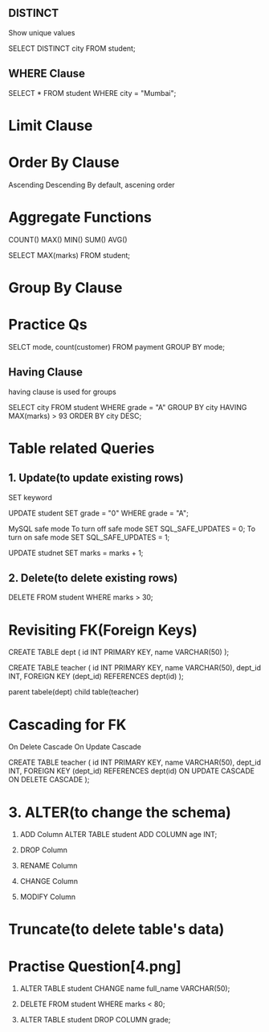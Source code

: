 ## DISTINCT
Show unique values

SELECT DISTINCT city FROM student;

## WHERE Clause
SELECT *
FROM student
WHERE city = "Mumbai";

# Limit Clause

# Order By Clause
Ascending
Descending
By default, ascening order

# Aggregate Functions
COUNT()
MAX()
MIN()
SUM()
AVG()

SELECT MAX(marks) 
FROM student;

# Group By Clause


# Practice Qs

SELCT mode, count(customer)
FROM payment
GROUP BY mode;



## Having Clause
having clause is used for groups

SELECT city
FROM student
WHERE grade = "A"
GROUP BY city
HAVING MAX(marks) > 93
ORDER BY city DESC;

# Table related Queries
## 1. Update(to update existing rows)

SET keyword

UPDATE student
SET grade = "0"
WHERE grade = "A";

MySQL safe mode
To turn off safe mode
SET SQL_SAFE_UPDATES = 0;
To turn on safe mode
SET SQL_SAFE_UPDATES = 1;

UPDATE studnet
SET marks = marks + 1;

## 2. Delete(to delete existing rows)

DELETE FROM student
WHERE marks > 30;


# Revisiting FK(Foreign Keys)
CREATE TABLE dept (
   id INT PRIMARY KEY,
   name VARCHAR(50)
);

CREATE TABLE teacher (
   id INT PRIMARY KEY,
   name VARCHAR(50),
   dept_id INT,
   FOREIGN KEY (dept_id) REFERENCES dept(id)
);


parent tabele(dept)
child table(teacher)

# Cascading for FK
On Delete Cascade
On Update Cascade

CREATE TABLE teacher (
   id INT PRIMARY KEY,
   name VARCHAR(50),
   dept_id INT,
   FOREIGN KEY (dept_id) REFERENCES dept(id)
   ON UPDATE CASCADE
   ON DELETE CASCADE
);

# 3. ALTER(to change the schema)
1. ADD Column
ALTER TABLE student
ADD COLUMN age INT;

2. DROP Column

3. RENAME Column

4. CHANGE Column

5. MODIFY Column

# Truncate(to delete table's data)



# Practise Question[4.png]
1. ALTER TABLE student
CHANGE name full_name VARCHAR(50);

2. DELETE FROM student
WHERE marks < 80;

3. ALTER TABLE student
DROP COLUMN grade;






